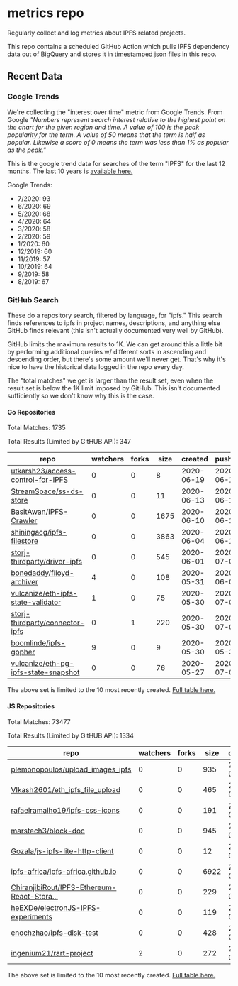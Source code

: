 # metrics repo

Regularly collect and log metrics about IPFS related projects.

This repo contains a scheduled GitHub Action which pulls IPFS dependency data out of BigQuery and stores it 
in [timestamped json](./logs) files in this repo.

## Recent Data

### Google Trends

We're collecting the "interest over time" metric from Google Trends. From Google *"Numbers 
represent search interest relative to the highest point on the chart for the given region and 
time. A value of 100 is the peak popularity for the term. A value of 50 means that the term is 
half as popular. Likewise a score of 0 means the term was less than 1% as popular as the peak."*

This is the google trend data for searches of the term "IPFS" for the
last 12 months. The last 10 years is [available here.](./results/google-trends.md)



Google Trends:
*  7/2020: 93
*  6/2020: 69
*  5/2020: 68
*  4/2020: 64
*  3/2020: 58
*  2/2020: 59
*  1/2020: 60
*  12/2019: 60
*  11/2019: 57
*  10/2019: 64
*  9/2019: 58
*  8/2019: 67

### GitHub Search

These do a repository search, filtered by language, for "ipfs." This search
finds references to ipfs in project names, descriptions, and anything else
GitHub finds relevant (this isn't actually documented very well by GitHub).

GitHub limits the maximum results to 1K. We can get around this a little bit
by performing additional queries w/ different sorts in ascending and descending
order, but there's some amount we'll never get. That's why it's nice to have
the historical data logged in the repo every day.

The "total matches" we get is larger than the result set, even when the result
set is below the 1K limit imposed by GitHub. This isn't documented sufficiently
so we don't know why this is the case.

#### Go Repositories

Total Matches: 1735

Total Results (Limited by GitHUB API): 347

| repo | watchers | forks | size | created | pushed |
| ---- | -------- | ----- | ---- | ------- | ------ |
| [utkarsh23/access-control-for-IPFS](https://github.com/utkarsh23/access-control-for-IPFS)| 0 | 0 | 8| 2020-06-19 | 2020-06-19 |
| [StreamSpace/ss-ds-store](https://github.com/StreamSpace/ss-ds-store)| 0 | 0 | 11| 2020-06-13 | 2020-06-13 |
| [BasitAwan/IPFS-Crawler](https://github.com/BasitAwan/IPFS-Crawler)| 0 | 0 | 1675| 2020-06-10 | 2020-06-10 |
| [shiningacg/ipfs-filestore](https://github.com/shiningacg/ipfs-filestore)| 0 | 0 | 3863| 2020-06-04 | 2020-06-14 |
| [storj-thirdparty/driver-ipfs](https://github.com/storj-thirdparty/driver-ipfs)| 0 | 0 | 545| 2020-06-01 | 2020-07-02 |
| [bonedaddy/flloyd-archiver](https://github.com/bonedaddy/flloyd-archiver)| 4 | 0 | 108| 2020-05-31 | 2020-06-04 |
| [vulcanize/eth-ipfs-state-validator](https://github.com/vulcanize/eth-ipfs-state-validator)| 1 | 0 | 75| 2020-05-30 | 2020-07-01 |
| [storj-thirdparty/connector-ipfs](https://github.com/storj-thirdparty/connector-ipfs)| 0 | 1 | 220| 2020-05-30 | 2020-07-02 |
| [boomlinde/ipfs-gopher](https://github.com/boomlinde/ipfs-gopher)| 9 | 0 | 9| 2020-05-30 | 2020-05-31 |
| [vulcanize/eth-pg-ipfs-state-snapshot](https://github.com/vulcanize/eth-pg-ipfs-state-snapshot)| 0 | 0 | 76| 2020-05-27 | 2020-07-01 |


The above set is limited to the 10 most recently created. 
[Full table here.](./results/repo_search_go.md)

#### JS Repositories

Total Matches: 73477

Total Results (Limited by GitHUB API): 1334

| repo | watchers | forks | size | created | pushed |
| ---- | -------- | ----- | ---- | ------- | ------ |
| [plemonopoulos/upload_images_ipfs](https://github.com/plemonopoulos/upload_images_ipfs)| 0 | 0 | 935| 2020-07-01 | 2020-07-01 |
| [VIkash2601/eth_ipfs_file_upload](https://github.com/VIkash2601/eth_ipfs_file_upload)| 0 | 0 | 465| 2020-06-27 | 2020-07-02 |
| [rafaelramalho19/ipfs-css-icons](https://github.com/rafaelramalho19/ipfs-css-icons)| 0 | 0 | 191| 2020-06-26 | 2020-06-26 |
| [marstech3/block-doc](https://github.com/marstech3/block-doc)| 0 | 0 | 945| 2020-06-26 | 2020-07-03 |
| [Gozala/js-ipfs-lite-http-client](https://github.com/Gozala/js-ipfs-lite-http-client)| 0 | 0 | 12| 2020-06-25 | 2020-07-01 |
| [ipfs-africa/ipfs-africa.github.io](https://github.com/ipfs-africa/ipfs-africa.github.io)| 0 | 0 | 6922| 2020-06-23 | 2020-06-24 |
| [ChiranjibiRout/IPFS-Ethereum-React-Stora...](https://github.com/ChiranjibiRout/IPFS-Ethereum-React-Storage)| 0 | 0 | 229| 2020-06-21 | 2020-06-21 |
| [heEXDe/electronJS-IPFS-experiments](https://github.com/heEXDe/electronJS-IPFS-experiments)| 0 | 0 | 119| 2020-06-18 | 2020-06-25 |
| [enochzhao/ipfs-disk-test](https://github.com/enochzhao/ipfs-disk-test)| 0 | 0 | 428| 2020-06-18 | 2020-06-18 |
| [ingenium21/rart-project](https://github.com/ingenium21/rart-project)| 2 | 0 | 272| 2020-06-16 | 2020-06-23 |


The above set is limited to the 10 most recently created. 
[Full table here.](./results/repo_search_js.md)
